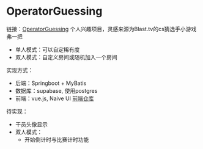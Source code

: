 # OperatorGuessing
链接：[OperatorGuessing](https://operatorguessing.onrender.com/)
个人兴趣项目，灵感来源为Blast.tv的cs猜选手小游戏弗一把

- 单人模式：可以自定稀有度
- 双人模式：自定义房间或随机加入一个房间

实现方式：
- 后端：Springboot + MyBatis
- 数据库：supabase, 使用postgres
- 前端：vue.js, Naive UI [前端仓库](https://github.com/SNINMNON/OperatingGuessing-frontend)

待实现：
- 干员头像显示
- 双人模式：
  - 开始倒计时与比赛计时功能
